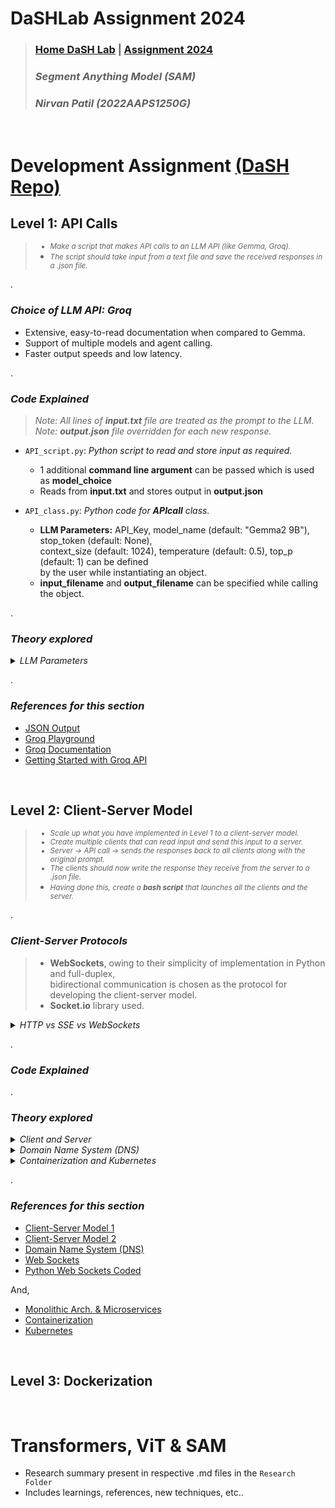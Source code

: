 # DaSHLab Assignment 2024 
> ### [Home DaSH Lab](https://arnabkrpaul.github.io/Dashlab/index.html) | [Assignment 2024](https://docs.google.com/document/d/1oK0p87q-WvWZB3XpIarPaVZF3DQUhFqfxLy2yW__mEg/pub?urp=gmail_link#h.39v2ctm6mmq)
> ### _Segment Anything Model (SAM)_
> ### _Nirvan Patil (2022AAPS1250G)_
&nbsp;

# Development Assignment [(DaSH Repo)](https://github.com/DaSH-Lab-CSIS/DaSH-Lab-Assignment-2024/blob/main/DevelopmentAssignment/README.md)

## Level 1: API Calls
<small> <i>
> * Make a script that makes API calls to an LLM API (like Gemma, Groq). <br>
> * The script should take input from a text file and save the received responses in a .json file.
</i> </small>


.<br> 
### <b> <i> Choice of LLM API: **Groq** </b> </i>
* Extensive, easy-to-read documentation when compared to Gemma.
* Support of multiple models and agent calling.
* Faster output speeds and low latency.


.<br>  
### <b> <i> Code Explained </b> </i>
><tiny> _Note: All lines of **input.txt** file are treated as the prompt to the LLM_. </tiny><br>
><tiny> _Note: **output.json** file overridden for each new response._ </tiny>

* `API_script.py`: _Python script to read and store input as required._
  * 1 additional **command line argument** can be passed which is used as **model_choice**
  * Reads from **input.txt** and stores output in **output.json**
    
* `API_class.py`: _Python code for **APIcall** class._
  * **LLM Parameters:** API_Key, model_name (default: "Gemma2 9B"), stop_token (default: None), <br>
    context_size (default: 1024), temperature (default: 0.5), top_p (default: 1) can be defined <br>
    by the user while instantiating an object.
  * **input_filename** and **output_filename** can be specified while calling the object.


.<br> 
### <b> <i> Theory explored </b> </i>
<details>
   <summary> <i> LLM Parameters </i> </summary>
   
   ##### Why Use top_p?
   * **Diversity in Output**: By adjusting top_p, you can control the diversity of the generated text.
   * Lower top_p values make the output more focused and repetitive, while higher values increase <br>
     diversity but may introduce more randomness.
   ##### Temperature
   * [What is Temp Doing?](https://www.youtube.com/watch?v=YjVuJjmgclU)
     * Small Temp (say 0.5) -> initial logits: [2,1,0.5] -> logits/Temp = [4,2,1] => Clearly the bigger <br>
       probability got bigger by more margin.
     * Big t (say 2) -> [2,1,0.5] -> [1,0.5,0.25] => All probabilities got closer
   * The temperature parameter in large language models (LLMs) is a key hyperparameter that controls <br> the
     randomness or creativity of the model's outputs during text generation**. It affects how the model <br> samples
     from the probability distribution of possible next tokens.
   ##### Temp VS top_p
   * Temp -> Increases random sampling ( more Temp = less random )
   * top_p -> Restricts choices of model ( more top_p = more choices for sampling )
   ##### Stop token
   * stop = stop token corresponding to halting text generation
     
</details>


.<br> 
### <b> <i> References for this section </b> </i>
* [JSON Output](https://github.com/groq/groq-api-cookbook/blob/main/tutorials/json-mode-social-determinants-of-health/SDOH-Json-mode.ipynb)
* [Groq Playground](https://console.groq.com/playground)
* [Groq Documentation](https://console.groq.com/docs/quickstart)
* [Getting Started with Groq API](https://www.youtube.com/watch?v=S53BanCP14c)


&nbsp;

## Level 2: Client-Server Model
<small> <i>
> * Scale up what you have implemented in Level 1 to a client-server model. <br>
> * Create multiple clients that can read input and send this input to a server. <br>
> * Server -> API call -> sends the responses back to all clients along with the original prompt. <br>
> * The clients should now write the response they receive from the server to a .json file. <br>
> * Having done this, create a **bash script** that launches all the clients and the server. <br>
</i> </small>


.<br> 
### <b> <i> Client-Server Protocols </b> </i>
> * **WebSockets**, owing to their simplicity of implementation in Python and full-duplex, <br>
>   bidirectional communication is chosen as the protocol for developing the client-server model.
> * **Socket.io** library used.   

<details>
   <summary> <i> HTTP vs SSE vs WebSockets </i> </summary>
   
   #### **HTTP (Hypertext Transfer Protocol)**
   
   - **Type:** Request-response protocol.
   - **Communication:** The Client sends a request to the server, and the server responds. Each request is independent.
   - **Statefulness:** Stateless; each request is separate and does not maintain a persistent connection.
   - **Use Cases:** Traditional web pages, APIs, and general-purpose data retrieval.
   - **Advantages:** Simple and well-supported; suitable for most web interactions.
   - **Limitations:** Not ideal for real-time updates or bidirectional communication.
   
   #### **Server-Sent Events (SSE)** 
   
   - **Type:** One-way, server-to-client communication.
   - **Communication:** The server pushes updates to the client over a single long-lived HTTP connection.
   - **Statefulness:** State is maintained through a single connection, but the protocol is still relatively simple.
   - **Use Cases:** Real-time updates such as live notifications, feeds, or updates where only server-to-client communication is needed.
   - **Advantages:** Simple to implement, with built-in support for automatic reconnections and event handling.
   - **Limitations:** One-way communication (server-to-client only) is unsuitable for bidirectional communication.
   
   #### **WebSockets**
   
   - **Type:** Full-duplex, bidirectional communication.
   - **Communication:** Establishes a persistent connection, allowing both the client and server to send messages to each other at any time.
   - **Statefulness:** State is maintained throughout the WebSocket connection.
   - **Use Cases:** Real-time applications such as chat applications, live updates, and interactive gaming.
   - **Advantages:** Low latency, efficient for high-frequency data exchange, and supports two-way communication.
   - **Limitations:** More complex to implement and manage than HTTP and SSE; requires WebSocket support in both client and server.
     
</details>


.<br> 
### <b> <i> Code Explained </b> </i>


.<br> 
### <b> <i> Theory explored </b> </i>
<details>
   <summary> <i> Client and Server </i> </summary>
   
   - **Client:** A machine or a program used to make requests through the web.
     
   - **Server:** It is a program that listens to clients' requests and responds to them.
     
   - **Client Server Model:** Centralized web architecture where the server acts as a central hub that manages and provides resources or services to multiple clients
     
   - **Peer-to-Peer Model:** No central server; instead, each node can act as both a client and a server, distributing the responsibilities and reducing centralization.
   
</details>

<details>
   <summary> <i> Domain Name System (DNS) </i> </summary>
   
   1. **Problem with IP Addresses:**
      - Every device connected to the internet is identified by a unique IP address, which is a numerical label like `192.168.1.1` for IPv4 or a more complex string like `2001:0db8:85a3:0000:0000:8a2e:0370:7334` 
        for IPv6.
      - However, remembering these numbers is not practical for most people. Imagine trying to remember the IP address for every website you visit!
   
   2. **Domain Names:**
      - To make things easier, domain names were introduced. Domain names are human-readable addresses like `www.google.com`, which are easier to remember and use.
      - Domain names are hierarchical and usually consist of a top-level domain (TLD) like `.com`, `.org`, or `.edu`, followed by a second-level domain (like `google` in `google.com`).
   
   3. **DNS as a Solution:**
      - The Domain Name System (DNS) acts as a translator or a phonebook for the internet.
      - When you type a domain name into your web browser, your computer requests a DNS server to find the IP address associated with that domain name.
   
   4. **How DNS Works:**
      - **DNS Query:** When you enter a domain name (e.g., `www.example.com`), your computer first checks its local DNS cache to see if it already knows the IP address. If not, it sends a DNS query to a DNS 
         resolver (usually provided by your ISP).
      - **DNS Resolver:** The resolver checks its cache. If it doesn't find the answer, it starts hierarchically querying other DNS servers, starting from the root DNS servers.
      - **Root, TLD, and Authoritative DNS Servers:**
        - **Root Servers:** Direct the resolver to the appropriate top-level domain (TLD) server.
        - **TLD Servers:** These direct the resolver to the authoritative DNS server for the specific domain (e.g., `example.com`).
        - **Authoritative DNS Server:** This server provides the actual IP address associated with the domain name.
      - **IP Address Returned:** Once the IP address is found, it's sent back to your computer, and your browser can then connect to the website using that IP address.
   
   5. **Dynamic IP Addresses:**
      - IP addresses can change, especially with dynamic IPs used by most ISPs. The DNS system is designed to handle this by allowing domain owners to update their DNS records with new IP addresses, ensuring 
        that users can still reach their websites.
   
   6. **Why DNS is Important:**
      - DNS makes the internet user-friendly by allowing us to use easy-to-remember domain names instead of complex IP addresses.
      - It also provides a level of abstraction, allowing websites to change servers or IP addresses without affecting the end-user experience.
   
</details>

<details>
   <summary> <i> Containerization and Kubernetes </i> </summary>
   
   1. **Monolith Architecture:**
      * Monolithic architecture is a traditional software development approach where all the components of an application are tightly coupled and run as a single, unified unit.
      * In this architecture, the entire application is built and deployed as one large codebase. This means the application's functions, including user interface, business logic, and data access layers, are  
        contained within a single platform or executable.

   3. **Microservices:**
      * Microservices architecture is a design approach where an application comprises small, independent services communicating with each other over a network.
      * Each service is responsible for a specific functionality and can be developed, deployed, and scaled independently.

   5. **Containerization:**
      * Containerization is a lightweight form of virtualization that allows you to package an application and its dependencies into a single container.
      * This container can run consistently across different computing environments, such as development, testing, and production. Containers are isolated from each other and the underlying operating system, 
        making them portable and efficient.

   7. **Kubernetes:**
      * Kubernetes is an open-source container orchestration platform designed to automate the deployment, scaling, and management of containerized applications.
  
</details>


.<br> 
### <b> <i> References for this section </i> </b>
* [Client-Server Model 1](https://www.geeksforgeeks.org/client-server-model/)
* [Client-Server Model 2](https://youtu.be/L5BlpPU_muY)
* [Domain Name System (DNS)](https://www.geeksforgeeks.org/domain-name-system-dns-in-application-layer/)
* [Web Sockets](https://www.youtube.com/watch?v=favi7avxIag)<br>
* [Python Web Sockets Coded](https://www.youtube.com/watch?v=3QiPPX-KeSc&t=114s)

And,
  
* [Monolithic Arch. & Microservices](https://www.youtube.com/watch?v=7IFJb-uLEaI)
* [Containerization](https://www.youtube.com/watch?v=0qotVMX-J5s)
* [Kubernetes](https://www.youtube.com/watch?v=VnvRFRk_51k)


&nbsp;

## Level 3: Dockerization


&nbsp;
# Transformers, ViT & SAM 
* Research summary present in respective .md files in the `Research Folder`
* Includes learnings, references, new techniques, etc..


